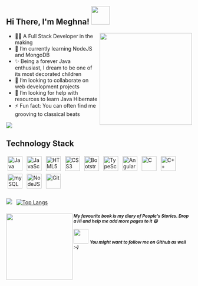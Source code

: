 <h2> Hi There, I'm Meghna! <img src="https://media.giphy.com/media/mGcNjsfWAjY5AEZNw6/giphy.gif" width="50"></h2>
<img align="right" src="https://media2.giphy.com/media/icds9shs4XyIP3Fg5N/giphy.gif?cid=ecf05e476gjm83sia83gbhfyolxpnxx4fjqvafaghejeii9m&rid=giphy.gif&ct=s" width="250">
<ul>
  <li> 🙋‍♀️ A Full Stack Developer in the making</li>
  <li> 🌱 I’m currently learning NodeJS and MongoDB</li>
  <li> ✨ Being a forever Java enthusiast, I dream to be one of its most decorated children </li>
  <li> 🤝 I’m looking to collaborate on web development projects</li>
  <li> 🤔 I’m looking for help with resources to learn Java Hibernate</li>
  <li> ⚡ Fun fact: You can often find me grooving to classical beats</li>
 </ul>
 
 ![](https://komarev.com/ghpvc/?username=Meghna180401)
 
 
 ### <h2> Technology Stack </h2>
 <div>
 <img src="https://cdn.jsdelivr.net/gh/devicons/devicon/icons/java/java-original.svg" alt="Java" height="40" style="vertical-align:top; margin:4px">
 <img src="https://cdn.jsdelivr.net/gh/devicons/devicon/icons/javascript/javascript-original.svg" alt="JavaScript" height="40" style="vertical-align:top; margin:4px">
 <img src="https://cdn.jsdelivr.net/gh/devicons/devicon/icons/html5/html5-original.svg" alt="HTML5" height="40" style="vertical-align:top; margin:4px">
 <img src="https://cdn.jsdelivr.net/gh/devicons/devicon/icons/css3/css3-original.svg" alt="CSS3" height="40" style="vertical-align:top; margin:4px">
 <img src="https://cdn.jsdelivr.net/gh/devicons/devicon/icons/bootstrap/bootstrap-plain.svg" alt="Bootstrap" height="40" style="vertical-align:top; margin:4px">
 <img src="https://cdn.jsdelivr.net/gh/devicons/devicon/icons/typescript/typescript-original.svg" alt="TypeScript" height="40" style="vertical-align:top; margin:4px">
 <img src="https://cdn.jsdelivr.net/gh/devicons/devicon/icons/angularjs/angularjs-original.svg" alt="Angular" height="40" style="vertical-align:top; margin:4px">
 <img src="https://cdn.jsdelivr.net/gh/devicons/devicon/icons/c/c-original.svg" alt="C" height="40" style="vertical-align:top; margin:4px">
 <img src="https://cdn.jsdelivr.net/gh/devicons/devicon/icons/cplusplus/cplusplus-original.svg" alt="C++" height="40" style="vertical-align:top; margin:4px">
 <img src="https://cdn.jsdelivr.net/gh/devicons/devicon/icons/mysql/mysql-original-wordmark.svg" alt="mySQL" height="40" style="vertical-align:top; margin:4px">
 <img src="https://cdn.jsdelivr.net/gh/devicons/devicon/icons/nodejs/nodejs-original-wordmark.svg" alt="NodeJS" height="40" style="vertical-align:top; margin:4px">
 <img src="https://cdn.jsdelivr.net/gh/devicons/devicon/icons/git/git-original.svg" alt="Git" height="40" style="vertical-align:top; margin:4px">
 </div>
<p></p>

### 
[![](https://github-readme-stats.vercel.app/api?username=Meghna180401&count_private=true&show_icons=true&theme=radical)](https://github.com/Meghna180401)
&nbsp;
[![Top Langs](https://github-readme-stats.vercel.app/api/top-langs/?username=Meghna180401&hide=php&theme=radical)](https://github.com/Meghna180401)

###
<img align="left" src="https://media3.giphy.com/media/VbzDEbMKz5FE2tqqzm/giphy.gif?cid=ecf05e47vt7bdbsj2tagjdqdrjt51q15r1ld2at9i5qwxujn&rid=giphy.gif&ct=s" width="180">
<small><b><i>My favourite book is my diary of People's Stories. Drop a Hi and help me add more pages to it 😃</i></b></small>
<p></p>
<a herf="https://www.linkedin.com/in/meghna-dutta-6a39351b2/"><img src="https://cdn.jsdelivr.net/gh/devicons/devicon/icons/linkedin/linkedin-original.svg" height="40"/></a> 
<small><b><i>You might want to follow me on Github as well :-)</i></b></small>
<!--
**Meghna180401/Meghna180401** is a ✨ _special_ ✨ repository because its `README.md` (this file) appears on your GitHub profile.
<!--<h1 align="center">Hello World <img src="https://media.giphy.com/media/hvRJCLFzcasrR4ia7z/giphy.gif" width="25px"></h1>
Here are some ideas to get you started:
<img src="https://media.giphy.com/media/hvRJCLFzcasrR4ia7z/giphy.gif" width="25px">
<img align="left" src="https://media3.giphy.com/media/VbzDEbMKz5FE2tqqzm/giphy.gif?cid=ecf05e47vt7bdbsj2tagjdqdrjt51q15r1ld2at9i5qwxujn&rid=giphy.gif&ct=s" width="180">
- 🔭 I’m currently working on ...
- 🌱 I’m currently learning ...
- 👯 I’m looking to collaborate on ...
- 🤔 I’m looking for help with ...
- 💬 Ask me about ...
- 📫 How to reach me: ...
- 😄 Pronouns: ...
- ⚡ Fun fact: ...
-->
